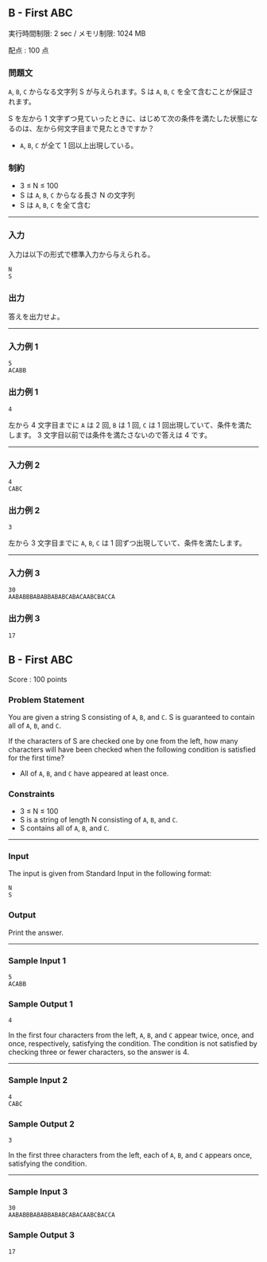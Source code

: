 ## B - First ABC

実行時間制限: 2 sec / メモリ制限: 1024 MB

配点 : 100 点

### 問題文

`A`, `B`, `C` からなる文字列 S が与えられます。S は `A`, `B`, `C` を全て含むことが保証されます。

S を左から 1 文字ずつ見ていったときに、はじめて次の条件を満たした状態になるのは、左から何文字目まで見たときですか？

-   `A`, `B`, `C` が全て 1 回以上出現している。

### 制約

-   3 ≤ N ≤ 100
-   S は `A`, `B`, `C` からなる長さ N の文字列
-   S は `A`, `B`, `C` を全て含む

---

### 入力

入力は以下の形式で標準入力から与えられる。

```
N
S
```

### 出力

答えを出力せよ。

---

### 入力例 1

```
5
ACABB
```

### 出力例 1

```
4
```

左から 4 文字目までに `A` は 2 回, `B` は 1 回, `C` は 1 回出現していて、条件を満たします。
3 文字目以前では条件を満たさないので答えは 4 です。

---

### 入力例 2

```
4
CABC
```

### 出力例 2

```
3
```

左から 3 文字目までに `A`, `B`, `C` は 1 回ずつ出現していて、条件を満たします。

---

### 入力例 3

```
30
AABABBBABABBABABCABACAABCBACCA
```

### 出力例 3

```
17
```

## B - First ABC

Score : 100 points

### Problem Statement

You are given a string S consisting of `A`, `B`, and `C`. S is guaranteed to contain all of `A`, `B`, and `C`.

If the characters of S are checked one by one from the left, how many characters will have been checked when the following condition is satisfied for the first time?

-   All of `A`, `B`, and `C` have appeared at least once.

### Constraints

-   3 ≤ N ≤ 100
-   S is a string of length N consisting of `A`, `B`, and `C`.
-   S contains all of `A`, `B`, and `C`.

---

### Input

The input is given from Standard Input in the following format:

```
N
S
```

### Output

Print the answer.

---

### Sample Input 1

```
5
ACABB
```

### Sample Output 1

```
4
```

In the first four characters from the left, `A`, `B`, and `C` appear twice, once, and once, respectively, satisfying the condition.
The condition is not satisfied by checking three or fewer characters, so the answer is 4.

---

### Sample Input 2

```
4
CABC
```

### Sample Output 2

```
3
```

In the first three characters from the left, each of `A`, `B`, and `C` appears once, satisfying the condition.

---

### Sample Input 3

```
30
AABABBBABABBABABCABACAABCBACCA
```

### Sample Output 3

```
17
```

